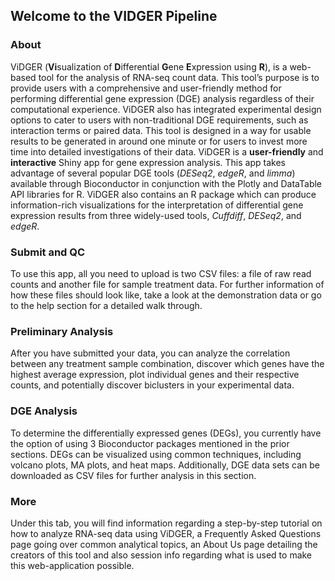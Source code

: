 ## Welcome to the VIDGER Pipeline

### About
ViDGER (**Vi**sualization of **D**ifferential **G**ene **E**xpression using **R**), is a web-based tool for the analysis of RNA-seq count data. This tool’s purpose is to provide users with a comprehensive and user-friendly method for performing differential gene expression (DGE) analysis regardless of their computational experience. ViDGER also has integrated experimental design options to cater to users with non-traditional DGE requirements, such as interaction terms or paired data. This tool is designed in a way for usable results to be generated in around one minute or for users to invest more time into detailed investigations of their data. ViDGER is a **user-friendly** and **interactive** Shiny app for gene expression analysis. This app takes advantage of several popular DGE tools (*DESeq2*, *edgeR*, and *limma*) available through Bioconductor in conjunction with the Plotly and DataTable API libraries for R. ViDGER also contains an R package which can produce information-rich visualizations for the interpretation of differential gene expression results from three widely-used tools, *Cuffdiff*, *DESeq2*, and *edgeR*.

### Submit and QC
To use this app, all you need to upload is two CSV files: a file of raw read counts and another file for sample treatment data. For further information of how these files should look like, take a look at the demonstration data or go to the help section for a detailed walk through.

### Preliminary Analysis
After you have submitted your data, you can analyze the correlation between any treatment sample combination, discover which genes have the highest average expression, plot individual genes and their respective counts, and potentially discover biclusters in your experimental data.

### DGE Analysis
To determine the differentially expressed genes (DEGs), you currently have the option of using 3 Bioconductor packages mentioned in the prior sections. DEGs can be visualized using common techniques, including volcano plots, MA plots, and heat maps. Additionally, DGE data sets can be downloaded as CSV files for further analysis in this section.

### More
Under this tab, you will find information regarding a step-by-step tutorial on how to analyze RNA-seq data using ViDGER, a Frequently Asked Questions page going over common analytical topics, an About Us page detailing the creators of this tool and also session info regarding what is used to make this web-application possible.
